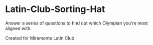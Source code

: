 # Latin-Club-Sorting-Hat
Answer a series of questions to find out which Olympian you're most aligned with.

Created for Miramonte Latin Club
